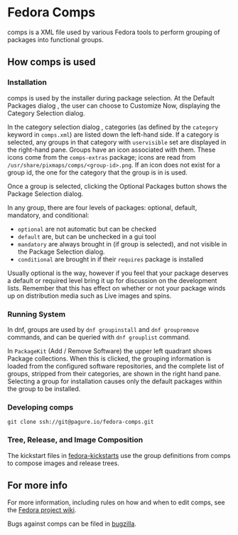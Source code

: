 # Fedora Comps #

comps is a XML file used by various Fedora tools to perform grouping of packages into functional groups.

## How comps is used ##

### Installation ###

comps is used by the installer during package selection. At the Default Packages dialog , the user can choose to Customize Now, displaying the Category Selection dialog.

In the category selection dialog , categories (as defined by the `category` keyword in `comps.xml`) are listed down the left-hand side. If a category is selected, any groups in that category with `uservisible` set are displayed in the right-hand pane. Groups have an icon associated with them. These icons come from the `comps-extras` package; icons are read from `/usr/share/pixmaps/comps/<group-id>.png`. If an icon does not exist for a group id, the one for the category that the group is in is used.


Once a group is selected, clicking the Optional Packages button shows the Package Selection dialog.


In any group, there are four levels of packages: optional, default, mandatory, and conditional:

 * `optional` are not automatic but can be checked
 * `default` are, but can be unchecked in a gui tool
 * `mandatory` are always brought in (if group is selected), and not visible in the Package Selection dialog.
 * `conditional` are brought in if their `requires` package is installed

Usually optional is the way, however if you feel that your package deserves a default or required level bring it up for discussion on the development lists. Remember that this has effect on whether or not your package winds up on distribution media such as Live images and spins.

### Running System ###

In dnf, groups are used by `dnf groupinstall` and `dnf groupremove` commands, and can be queried with `dnf grouplist` command.

In `PackageKit` (Add / Remove Software) the upper left quadrant shows Package collections.  When this is clicked, the grouping information is loaded from the configured software repositories, and the complete list of groups, stripped from their categories, are shown in the right hand pane. Selecting a group for installation causes only the default packages within the group to be installed.

### Developing comps ###

    git clone ssh://git@pagure.io/fedora-comps.git

### Tree, Release, and Image Composition ###

The kickstart files in [fedora-kickstarts](https://pagure.io/fedora-kickstarts.git) use the group definitions from comps to compose images and release trees.

## For more info ##

For more information, including rules on how and when to edit comps, see the [Fedora project wiki](https://fedoraproject.org/wiki/How_to_use_and_edit_comps.xml_for_package_groups).

Bugs against comps can be filed in [bugzilla](http://bugzilla.redhat.com/).
